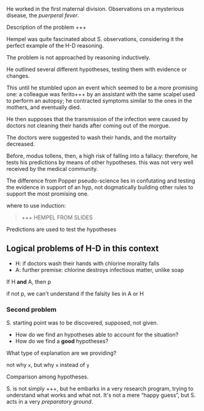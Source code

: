 He worked in the first maternal division. Observations on a mysterious disease, the *puerperal fever*.

Description of the problem +++

Hempel was quite fascinated about S. observations, considering it the perfect example of the H-D reasoning.

The problem is not approached by reasoning inductively.

He outlined several different hypotheses, testing them with evidence or changes.

This until he stumbled upon an event which seemed to be a more promising one: a colleague was ferito+++ by an assistant with the same scalpel used to perform an autopsy; he contracted symptoms similar to the ones in the mothers, and eventually died.

He then supposes that the transmission of the infection were caused by doctors not cleaning their hands after coming out of the morgue.

The doctors were suggested to wash their hands, and the mortality decreased.

Before, modus tollens, then, a high risk of falling into a fallacy: therefore, he tests his predictions by means of other hypotheses. this was not very well received by the medical community.

The difference from Popper pseudo-science lies in confutating and testing the evidence in support of an hyp, not dogmatically building other rules to support the most promising one.

where to use induction:

> +++ HEMPEL FROM SLIDES

Predictions are used to test the hypotheses

## Logical problems of H-D in this context

- H: if doctors wash their hands with chlorine morality falls 
- A: further premise: chlorine destroys infectious matter, unlike soap

If H **and** A, then p

if not p, we can't understand if the falsity lies in A or H

### Second problem

S. starting point was to be discovered, supposed, not given.

- How do we find an hypotheses able to account for the situation?
- How do we find a **good** hypotheses?

What type of explanation are we providing?

not why `x`, but why `x` instead of `y`

Comparison among hypotheses.

S. is not simply +++, but he embarks in a very research program, trying to understand what works and what not. It's not a mere “happy guess”, but S. acts in a very *preparatory ground*.